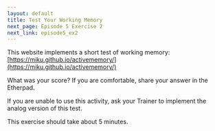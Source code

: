 ```yaml
---
layout: default
title: Test Your Working Memory
next_page: Episode 5 Exercise 2
next_link: episode5_ex2
---
```


This website implements a short test of working memory: [https://miku.github.io/activememory/](https://miku.github.io/activememory/)

What was your score? If you are comfortable, share your answer in the Etherpad.

If you are unable to use this activity, ask your Trainer to implement the analog version of this test.

This exercise should take about 5 minutes.
